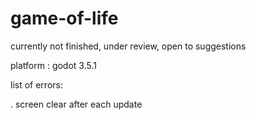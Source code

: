 # game-of-life

currently not finished, under review, open to suggestions



platform : godot 3.5.1



list of errors:

. screen clear after each update
